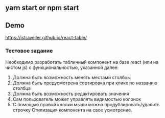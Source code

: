 ## yarn start or npm start

## Demo
https://jstraveller.github.io/react-table/

### Тестовое задание
Необходимо разработать табличный компонент на базе react (или на чистом js) с функциональностью, указанной далее:

1. Должна быть возможность менять местами столбцы
2. Должна быть предусмотрена сортировка при клике по названию столбца
3. Должна быть возможность редактировать значения
4. Сам пользователь может управлять видимостью колонок
5. С помощью правой кнопки мыши можно продублировать/удалить строчку
Стилизация компонента на свое усмотрение.
